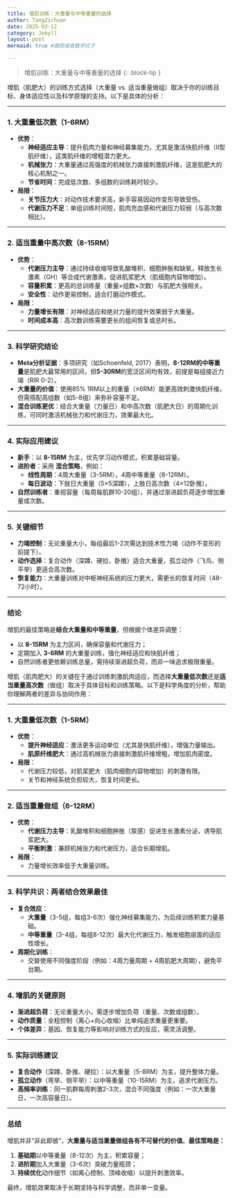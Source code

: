 ```yaml
---
title: 增肌训练：大重量与中等重量的选择
author: TangZichuan
date: 2025-03-12
category: Jekyll
layout: post
mermaid: true #画图或者数学式子

---
```


> 增肌训练：大重量与中等重量的选择
{: .block-tip }



增肌（肌肥大）的训练方式选择（大重量 vs. 适当重量做组）取决于你的训练目标、身体适应性以及科学原理的支持。以下是具体的分析：

---

### **1. 大重量低次数（1-6RM）**
- **优势**：
  - **神经适应主导**：提升肌肉力量和神经募集能力，尤其是激活快肌纤维（II型肌纤维），这类肌纤维的增粗潜力更大。
  - **机械张力**：大重量通过高强度的机械张力直接刺激肌纤维，这是肌肥大的核心机制之一。
  - **节省时间**：完成低次数、多组数的训练耗时较少。
- **局限**：
  - **关节压力大**：对动作技术要求高，新手容易因动作变形导致受伤。
  - **代谢压力不足**：单组训练时间短，肌肉充血感和代谢压力较弱（与高次数相比）。

---

### **2. 适当重量中高次数（8-15RM）**
- **优势**：
  - **代谢压力主导**：通过持续收缩导致乳酸堆积、细胞肿胀和缺氧，释放生长激素（GH）等合成代谢激素，促进肌浆肥大（肌细胞内容物增加）。
  - **容量积累**：更高的总训练量（重量×组数×次数）与肌肥大强相关。
  - **安全性**：动作更易控制，适合打磨动作模式。
- **局限**：
  - **力量增长有限**：对神经适应和绝对力量的提升效果弱于大重量。
  - **时间成本高**：高次数训练需要更长的组间恢复或总时长。

---

### **3. 科学研究结论**
- **Meta分析证据**：多项研究（如Schoenfeld, 2017）表明，**8-12RM的中等重量**是肌肥大最常用的区间，但**5-30RM**的宽泛区间均有效，前提是每组接近力竭（RIR 0-2）。
- **大重量的价值**：使用85% 1RM以上的重量（≤6RM）能更高效刺激快肌纤维，但需搭配高组数（如5-8组）来弥补容量不足。
- **混合训练更优**：结合大重量（力量日）和中高次数（肌肥大日）的周期化训练，可同时激活机械张力和代谢压力，效果最大化。

---

### **4. 实际应用建议**
- **新手**：以 **8-15RM** 为主，优先学习动作模式，积累基础容量。
- **进阶者**：采用 **混合策略**，例如：
  - **线性周期**：4周大重量（3-5RM），4周中等重量（8-12RM）。
  - **每日波动**：下肢日大重量（5×5深蹲），上肢日高次数（4×12卧推）。
- **自然训练者**：重视容量（每周每肌群10-20组），并通过渐进超负荷逐步增加重量或次数。

---

### **5. 关键细节**
- **力竭控制**：无论重量大小，每组最后1-2次需达到技术性力竭（动作不变形的前提下）。
- **动作选择**：复合动作（深蹲、硬拉、卧推）适合大重量，孤立动作（飞鸟、侧平举）更适合高次数。
- **恢复能力**：大重量训练对中枢神经系统的压力更大，需更长的恢复时间（48-72小时）。

---

### **结论**
增肌的最佳策略是**结合大重量和中等重量**，但根据个体差异调整：
- 以 **8-15RM** 为主力区间，确保容量和代谢压力；
- 定期加入 **3-6RM** 的大重量训练，强化神经适应和快肌纤维；
- 自然训练者更依赖训练总量，需持续渐进超负荷，而非一味追求极限重量。















增肌（肌肉肥大）的关键在于通过训练刺激肌肉适应，而选择**大重量低次数**还是**适当重量高次数**（做组）取决于具体目标和训练策略。以下是科学角度的分析，帮助你理解两者的差异与协同作用：

---

### **1. 大重量低次数（1-5RM）**
   - **优势**：
     - **提升神经适应**：激活更多运动单位（尤其是快肌纤维），增强力量输出。
     - **肌原纤维肥大**：通过高机械张力直接刺激肌纤维增粗，增加肌肉密度。
   - **局限**：
     - 代谢压力较低，对肌浆肥大（肌肉细胞内容物增加）的刺激有限。
     - 关节和神经系统负担较大，恢复时间更长。

---

### **2. 适当重量做组（6-12RM）**
   - **优势**：
     - **代谢压力主导**：乳酸堆积和细胞肿胀（泵感）促进生长激素分泌，诱导肌浆肥大。
     - **平衡刺激**：兼顾机械张力和代谢压力，适合长期增肌。
   - **局限**：
     - 力量增长效率低于大重量训练。

---

### **3. 科学共识：两者结合效果最佳**
   - **复合效应**：
     - **大重量**（3-5组，每组3-6次）强化神经募集能力，为后续训练积累力量基础。
     - **中等重量**（3-4组，每组8-12次）最大化代谢压力，触发细胞层面的适应性增长。
   - **周期化训练**：
     - 交替使用不同强度阶段（例如：4周力量周期 + 4周肌肥大周期），避免平台期。

---

### **4. 增肌的关键原则**
   - **渐进超负荷**：无论重量大小，需逐步增加负荷（重量、次数或组数）。
   - **动作质量**：全程控制（离心+向心收缩）比单纯追求重量更重要。
   - **个体差异**：基因、恢复能力等影响对训练方式的反应，需灵活调整。

---

### **5. 实际训练建议**
   - **复合动作**（深蹲、卧推、硬拉）：以大重量（5-8RM）为主，提升整体力量。
   - **孤立动作**（弯举、侧平举）：以中等重量（10-15RM）为主，追求代谢压力。
   - **高频率训练**：同一肌群每周刺激2-3次，混合不同强度（例如：一次大重量日，一次高容量日）。

---

### **总结**
增肌并非“非此即彼”，**大重量与适当重量做组各有不可替代的价值**。**最佳策略是：**
1. **基础期**以中等重量（8-12次）为主，积累容量；
2. **进阶期**加入大重量（3-6次）突破力量瓶颈；
3. **持续优化**动作细节（如离心控制、顶峰收缩）以提升刺激效率。

最终，增肌效果取决于长期坚持与科学调整，而非单一变量。
